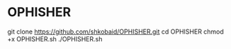 # OPHISHER

git clone https://github.com/shkobaid/OPHISHER.git
cd OPHISHER
chmod +x OPHISHER.sh
./OPHISHER.sh
